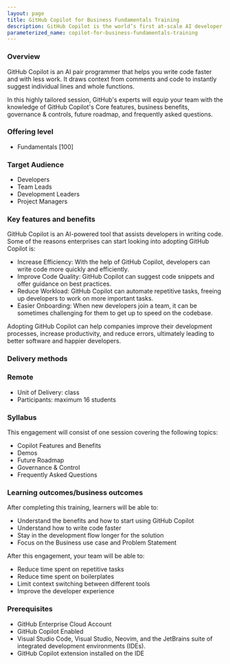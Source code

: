 ```yaml
---
layout: page
title: GitHub Copilot for Business Fundamentals Training
description: GitHub Copilot is the world’s first at-scale AI developer tool. Sitting within the editor as a simple extension, GitHub Copilot draws context from a developer’s code to suggest new lines, entire functions, tests, and even complex algorithms.
parameterized_name: copilot-for-business-fundamentals-training
---
```


### Overview

GitHub Copilot is an AI pair programmer that helps you write code faster and with less work. It draws context from comments and code to instantly suggest individual lines and whole functions.

In this highly tailored session, GitHub's experts will equip your team with the knowledge of GitHub Copilot's Core features, business benefits, governance & controls, future roadmap, and frequently asked questions.  

### Offering level

- Fundamentals [100]

### Target Audience

- Developers
- Team Leads
- Development Leaders
- Project Managers

### Key features and benefits

GitHub Copilot is an AI-powered tool that assists developers in writing code. Some of the reasons enterprises can start looking into adopting GitHub Copilot is:

- Increase Efficiency: With the help of GitHub Copilot, developers can write code more quickly and efficiently.
- Improve Code Quality: GitHub Copilot can suggest code snippets and offer guidance on best practices.
- Reduce Workload: GitHub Copilot can automate repetitive tasks, freeing up developers to work on more important tasks.
- Easier Onboarding: When new developers join a team, it can be sometimes challenging for them to get up to speed on the codebase.

Adopting GitHub Copilot can help companies improve their development processes, increase productivity, and reduce errors, ultimately leading to better software and happier developers.

### Delivery methods

### Remote

- Unit of Delivery: class
- Participants: maximum 16 students

### Syllabus

This engagement will consist of one session covering the following topics:

- Copilot Features and Benefits
- Demos
- Future Roadmap
- Governance & Control
- Frequently Asked Questions

### Learning outcomes/business outcomes

After completing this training, learners will be able to:

- Understand the benefits and how to start using GitHub Copilot
- Understand how to write code faster
- Stay in the development flow longer for the solution
- Focus on the Business use case and Problem Statement

After this engagement, your team will be able to:

- Reduce time spent on repetitive tasks
- Reduce time spent on boilerplates
- Limit context switching between different tools
- Improve the developer experience

### Prerequisites

- GitHub Enterprise Cloud Account
- GitHub Copilot Enabled
- Visual Studio Code, Visual Studio, Neovim, and the JetBrains suite of integrated development environments (IDEs).
- GitHub Copilot extension installed on the IDE
